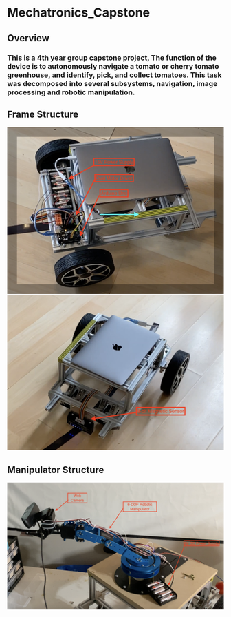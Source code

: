 # Mechatronics_Capstone
## Overview
### This is a 4th year group capstone project, The function of the device is to autonomously navigate a tomato or cherry tomato greenhouse, and identify, pick, and collect tomatoes. This task was decomposed into several subsystems, navigation, image processing and robotic manipulation.
## Frame Structure
![Frame Structure 1](https://github.com/ziqinshang/Mechatronics_Capstone/blob/photo/Frame.png?raw=true)
![Frame Structure 2](https://github.com/ziqinshang/Mechatronics_Capstone/blob/photo/Frame2.png?raw=true)
## Manipulator Structure
![Manipulator Structure](https://github.com/ziqinshang/Mechatronics_Capstone/blob/photo/Manipulator.png?raw=true)
